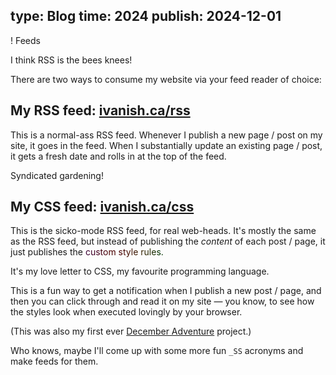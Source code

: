 type: Blog
time: 2024
publish: 2024-12-01
---

! Feeds

<style>
  /* Hey, thanks for checking out my CSS feed! */

  /* The CSS rules on my site are where I experiment. Hacks abound. Bad is practiced. But, hey, best foot forward: */
  @supports(background-image: linear-gradient(in oklch, color(display-p3 0 0 0), #000)) {

    .easter-egg {
      background-image: linear-gradient(to right in oklch, color(display-p3 .2 0 .2), color(display-p3 0 .2 0));
      background-clip: text;

      /* DYK? This isn't technically a prefix — it's a compat standard. Cursed. */
      /* https://compat.spec.whatwg.org/#the-webkit-text-fill-color */
      -webkit-text-fill-color: transparent;
    }

  }
</style>

I think RSS is the bees knees!

There are two ways to consume my website via your feed reader of choice:

<section>

## My RSS feed: [ivanish.ca/rss](/rss)
This is a normal-ass RSS feed. Whenever I publish a new page / post on my site, it goes in the feed. When I substantially update an existing page / post, it gets a fresh date and rolls in at the top of the feed.

Syndicated gardening!

</section><section>

## My CSS feed: [ivanish.ca/css](/css)
This is the sicko-mode RSS feed, for real web-heads. It's mostly the same as the RSS feed, but instead of publishing the *content* of each post / page, it just publishes the <span class="easter-egg">custom style rules.</span>

It's my love letter to CSS, my favourite programming language.

This is a fun way to get a notification when I publish a new post / page, and then you can click through and read it on my site — you know, to see how the styles look when executed lovingly by your browser.

(This was also my first ever [December Adventure](/december-adventure) project.)


</section><section>

Who knows, maybe I'll come up with some more fun `_SS` acronyms and make feeds for them.

</section>
